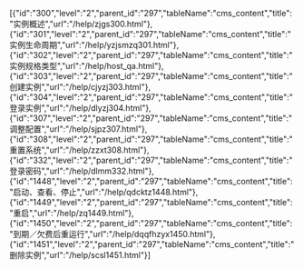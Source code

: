 [{"id":"300","level":"2","parent_id":"297","tableName":"cms_content","title":"实例概述","url":"/help/zjgs300.html"},{"id":"301","level":"2","parent_id":"297","tableName":"cms_content","title":"实例生命周期","url":"/help/yzjsmzq301.html"},{"id":"302","level":"2","parent_id":"297","tableName":"cms_content","title":"实例规格类型","url":"/help/host_qa.html"},{"id":"303","level":"2","parent_id":"297","tableName":"cms_content","title":"创建实例","url":"/help/cjyzj303.html"},{"id":"304","level":"2","parent_id":"297","tableName":"cms_content","title":"登录实例","url":"/help/dlyzj304.html"},{"id":"307","level":"2","parent_id":"297","tableName":"cms_content","title":"调整配置","url":"/help/sjpz307.html"},{"id":"308","level":"2","parent_id":"297","tableName":"cms_content","title":"重置系统","url":"/help/zzxt308.html"},{"id":"332","level":"2","parent_id":"297","tableName":"cms_content","title":"登录密码","url":"/help/dlmm332.html"},{"id":"1448","level":"2","parent_id":"297","tableName":"cms_content","title":"启动、查看、停止","url":"/help/qdcktz1448.html"},{"id":"1449","level":"2","parent_id":"297","tableName":"cms_content","title":"重启","url":"/help/zq1449.html"},{"id":"1450","level":"2","parent_id":"297","tableName":"cms_content","title":"到期／欠费后重运行","url":"/help/dqqfhzyx1450.html"},{"id":"1451","level":"2","parent_id":"297","tableName":"cms_content","title":"删除实例","url":"/help/scsl1451.html"}]